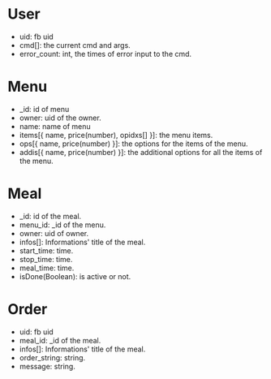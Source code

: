 # User

* uid: fb uid
* cmd[]: the current cmd and args.
* error_count: int, the times of error input to the cmd.

# Menu

* _id: id of menu
* owner: uid of the owner.
* name: name of menu
* items[{ name, price(number), opidxs[] }]: the menu items.
* ops[{ name, price(number) }]: the options for the items of the menu.
* addis[{ name, price(number) }]: the additional options for all the items of the menu.

# Meal

* _id: id of the meal.
* menu_id: _id of the menu.
* owner: uid of owner.
* infos[]: Informations' title of the meal.
* start_time: time.
* stop_time: time.
* meal_time: time.
* isDone(Boolean): is active or not.

# Order

* uid: fb uid
* meal_id: _id of the meal.
* infos[]: Informations' title of the meal.
* order_string: string.
* message: string.
